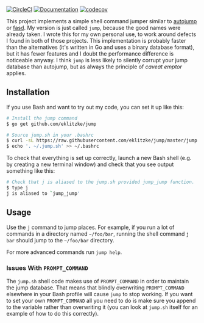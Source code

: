 [![CircleCI](https://circleci.com/gh/eklitzke/jump/tree/master.svg?style=shield)](https://circleci.com/gh/eklitzke/jump/tree/master)
[![Documentation](https://godoc.org/github.com/eklitzke/jump/db?status.svg)](http://godoc.org/github.com/eklitzke/jump/db)
[![codecov](https://codecov.io/gh/eklitzke/jump/branch/master/graph/badge.svg)](https://codecov.io/gh/eklitzke/jump)

This project implements a simple shell command jumper similar to
[autojump](https://github.com/wting/autojump) or
[fasd](https://github.com/clvv/fasd). My version is just called `jump`, because
the good names were already taken. I wrote this for my own personal use, to work
around defects I found in both of those projects. This implementation is
probably faster than the alternatives (it's written in Go and uses a binary
database format), but it has fewer features and I doubt the performance
difference is noticeable anyway. I think `jump` is less likely to silently
corrupt your jump database than autojump, but as always the principle of *caveat
emptor* applies.

## Installation

If you use Bash and want to try out my code, you can set it up like this:

```bash
# Install the jump command
$ go get github.com/eklitzke/jump

# Source jump.sh in your .bashrc
$ curl -sL https://raw.githubusercontent.com/eklitzke/jump/master/jump.sh -o ~/.jump.sh
$ echo '. ~/.jump.sh' >> ~/.bashrc
```

To check that everything is set up correctly, launch a new Bash shell (e.g. by
creating a new terminal window) and check that you see output something like
this:

```bash
# Check that j is aliased to the jump.sh provided jump_jump function.
$ type j
j is aliased to `jump_jump'
```

## Usage

Use the `j` command to jump places. For example, if you run a lot of commands in
a directory named `~/foo/bar`, running the shell command `j bar` should jump to
the `~/foo/bar` directory.

For more advanced commands run `jump help`.

### Issues With `PROMPT_COMMAND`

The `jump.sh` shell code makes use of `PROMPT_COMMAND` in order to maintain the
jump database. That means that blindly overwriting `PROMPT_COMMAND` elsewhere in
your Bash profile will cause `jump` to stop working. If you want to set your own
`PROMPT_COMMAND` all you need to do is make sure you append to the variable
rather than overwriting it (you can look at `jump.sh` itself for an example of
how to do this correctly).
